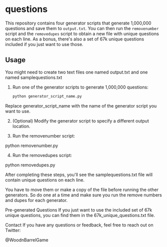 # questions

This repository contains four generator scripts that generate 1,000,000 questions and save them to `output.txt`. You can then run the `removenumber` script and the `removedupes` script to obtain a new file with unique questions on each line. As a bonus, there's also a set of 67k unique questions included if you just want to use those.

## Usage

You might need to create two text files one named output.txt and one named samplequestions.txt

1. Run one of the generator scripts to generate 1,000,000 questions:

   ```sh
   python generator_script_name.py
   
Replace generator_script_name with the name of the generator script you want to use.

2. (Optional) Modify the generator script to specify a different output location.

3. Run the removenumber script:

python removenumber.py

4. Run the removedupes script:

python removedupes.py

After completing these steps, you'll see the samplequestions.txt file will contain unique questions on each line.

You have to move them or make a copy of the file before running the other generators. So do one at a time and make sure you run the remove numbers and dupes for each generator.

Pre-generated Questions
If you just want to use the included set of 67k unique questions, you can find them in the 67k_unique_questions.txt file.

Contact
If you have any questions or feedback, feel free to reach out on Twitter:

@WoodnBarrelGame
